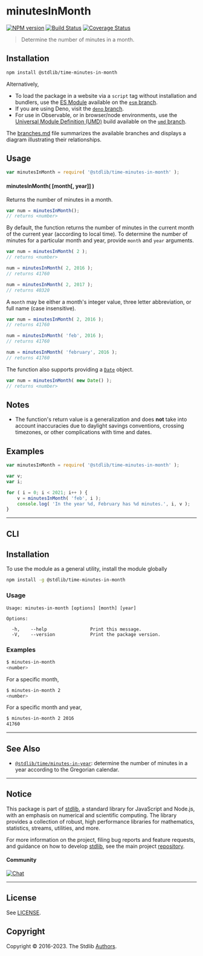 <!--

@license Apache-2.0

Copyright (c) 2018 The Stdlib Authors.

Licensed under the Apache License, Version 2.0 (the "License");
you may not use this file except in compliance with the License.
You may obtain a copy of the License at

   http://www.apache.org/licenses/LICENSE-2.0

Unless required by applicable law or agreed to in writing, software
distributed under the License is distributed on an "AS IS" BASIS,
WITHOUT WARRANTIES OR CONDITIONS OF ANY KIND, either express or implied.
See the License for the specific language governing permissions and
limitations under the License.

-->

# minutesInMonth

[![NPM version][npm-image]][npm-url] [![Build Status][test-image]][test-url] [![Coverage Status][coverage-image]][coverage-url] <!-- [![dependencies][dependencies-image]][dependencies-url] -->

> Determine the number of minutes in a month.

<section class="installation">

## Installation

```bash
npm install @stdlib/time-minutes-in-month
```

Alternatively,

-   To load the package in a website via a `script` tag without installation and bundlers, use the [ES Module][es-module] available on the [`esm` branch][esm-url].
-   If you are using Deno, visit the [`deno` branch][deno-url].
-   For use in Observable, or in browser/node environments, use the [Universal Module Definition (UMD)][umd] build available on the [`umd` branch][umd-url].

The [branches.md][branches-url] file summarizes the available branches and displays a diagram illustrating their relationships.

</section>

<section class="usage">

## Usage

```javascript
var minutesInMonth = require( '@stdlib/time-minutes-in-month' );
```

#### minutesInMonth( \[month\[, year]] )

Returns the number of minutes in a month.

```javascript
var num = minutesInMonth();
// returns <number>
```

By default, the function returns the number of minutes in the current month of the current year (according to local time). To determine the number of minutes for a particular month and year, provide `month` and `year` arguments.

```javascript
var num = minutesInMonth( 2 );
// returns <number>

num = minutesInMonth( 2, 2016 );
// returns 41760

num = minutesInMonth( 2, 2017 );
// returns 40320
```

A `month` may be either a month's integer value, three letter abbreviation, or full name (case insensitive).

```javascript
var num = minutesInMonth( 2, 2016 );
// returns 41760

num = minutesInMonth( 'feb', 2016 );
// returns 41760

num = minutesInMonth( 'february', 2016 );
// returns 41760
```

The function also supports providing a [`Date`][date-object] object.

```javascript
var num = minutesInMonth( new Date() );
// returns <number>
```

</section>

<!-- /.usage -->

<section class="notes">

## Notes

-   The function's return value is a generalization and does **not** take into account inaccuracies due to daylight savings conventions, crossing timezones, or other complications with time and dates. 

</section>

<!-- /.notes -->

<section class="examples">

## Examples

<!-- eslint no-undef: "error" -->

```javascript
var minutesInMonth = require( '@stdlib/time-minutes-in-month' );

var v;
var i;

for ( i = 0; i < 2021; i++ ) {
    v = minutesInMonth( 'feb', i );
    console.log( 'In the year %d, February has %d minutes.', i, v );
}
```

</section>

<!-- /.examples -->

* * *

<section class="cli">

## CLI

<section class="installation">

## Installation

To use the module as a general utility, install the module globally

```bash
npm install -g @stdlib/time-minutes-in-month
```

</section>

<!-- CLI usage documentation. -->

<section class="usage">

### Usage

```text
Usage: minutes-in-month [options] [month] [year]

Options:

  -h,    --help                Print this message.
  -V,    --version             Print the package version.
```

</section>

<!-- /.usage -->

<section class="examples">

### Examples

```bash
$ minutes-in-month
<number>
```

For a specific month,

```bash
$ minutes-in-month 2
<number>
```

For a specific month and year,

```bash
$ minutes-in-month 2 2016
41760
```

</section>

<!-- /.examples -->

</section>

<!-- /.cli -->

<!-- Section for related `stdlib` packages. Do not manually edit this section, as it is automatically populated. -->

<section class="related">

* * *

## See Also

-   <span class="package-name">[`@stdlib/time/minutes-in-year`][@stdlib/time/minutes-in-year]</span><span class="delimiter">: </span><span class="description">determine the number of minutes in a year according to the Gregorian calendar.</span>

</section>

<!-- /.related -->

<!-- Section for all links. Make sure to keep an empty line after the `section` element and another before the `/section` close. -->


<section class="main-repo" >

* * *

## Notice

This package is part of [stdlib][stdlib], a standard library for JavaScript and Node.js, with an emphasis on numerical and scientific computing. The library provides a collection of robust, high performance libraries for mathematics, statistics, streams, utilities, and more.

For more information on the project, filing bug reports and feature requests, and guidance on how to develop [stdlib][stdlib], see the main project [repository][stdlib].

#### Community

[![Chat][chat-image]][chat-url]

---

## License

See [LICENSE][stdlib-license].


## Copyright

Copyright &copy; 2016-2023. The Stdlib [Authors][stdlib-authors].

</section>

<!-- /.stdlib -->

<!-- Section for all links. Make sure to keep an empty line after the `section` element and another before the `/section` close. -->

<section class="links">

[npm-image]: http://img.shields.io/npm/v/@stdlib/time-minutes-in-month.svg
[npm-url]: https://npmjs.org/package/@stdlib/time-minutes-in-month

[test-image]: https://github.com/stdlib-js/time-minutes-in-month/actions/workflows/test.yml/badge.svg?branch=main
[test-url]: https://github.com/stdlib-js/time-minutes-in-month/actions/workflows/test.yml?query=branch:main

[coverage-image]: https://img.shields.io/codecov/c/github/stdlib-js/time-minutes-in-month/main.svg
[coverage-url]: https://codecov.io/github/stdlib-js/time-minutes-in-month?branch=main

<!--

[dependencies-image]: https://img.shields.io/david/stdlib-js/time-minutes-in-month.svg
[dependencies-url]: https://david-dm.org/stdlib-js/time-minutes-in-month/main

-->

[chat-image]: https://img.shields.io/gitter/room/stdlib-js/stdlib.svg
[chat-url]: https://gitter.im/stdlib-js/stdlib/

[stdlib]: https://github.com/stdlib-js/stdlib

[stdlib-authors]: https://github.com/stdlib-js/stdlib/graphs/contributors

[umd]: https://github.com/umdjs/umd
[es-module]: https://developer.mozilla.org/en-US/docs/Web/JavaScript/Guide/Modules

[deno-url]: https://github.com/stdlib-js/time-minutes-in-month/tree/deno
[umd-url]: https://github.com/stdlib-js/time-minutes-in-month/tree/umd
[esm-url]: https://github.com/stdlib-js/time-minutes-in-month/tree/esm
[branches-url]: https://github.com/stdlib-js/time-minutes-in-month/blob/main/branches.md

[stdlib-license]: https://raw.githubusercontent.com/stdlib-js/time-minutes-in-month/main/LICENSE

[date-object]: https://developer.mozilla.org/en-US/docs/Web/JavaScript/Reference/Global_Objects/Date

<!-- <related-links> -->

[@stdlib/time/minutes-in-year]: https://github.com/stdlib-js/time-minutes-in-year

<!-- </related-links> -->

</section>

<!-- /.links -->
